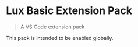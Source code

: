 # Lux Basic Extension Pack

> A VS Code extension pack

This pack is intended to be enabled globally.
